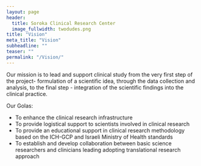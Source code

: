 ```yaml
---
layout: page
header:
  title: Soroka Clinical Research Center
  image_fullwidth: twodudes.png
title: "Vision"
meta_title: "Vision"
subheadline: ""
teaser: ""
permalink: "/Vision/"
---
```


Our mission is to lead and support clinical study from the very first step of the project- formulation of a scientific idea, through the data collection and analysis, to the final step - integration of the scientific findings into the clinical practice.

Our Golas:

* To enhance the clinical research infrastructure
* To provide logistical support to scientists involved in clinical research
* To provide an educational support in clinical research methodology based on the ICH-GCP and Israeli Ministry of Health standards
* To establish and develop collaboration between basic science researchers and clinicians leading adopting translational research approach
